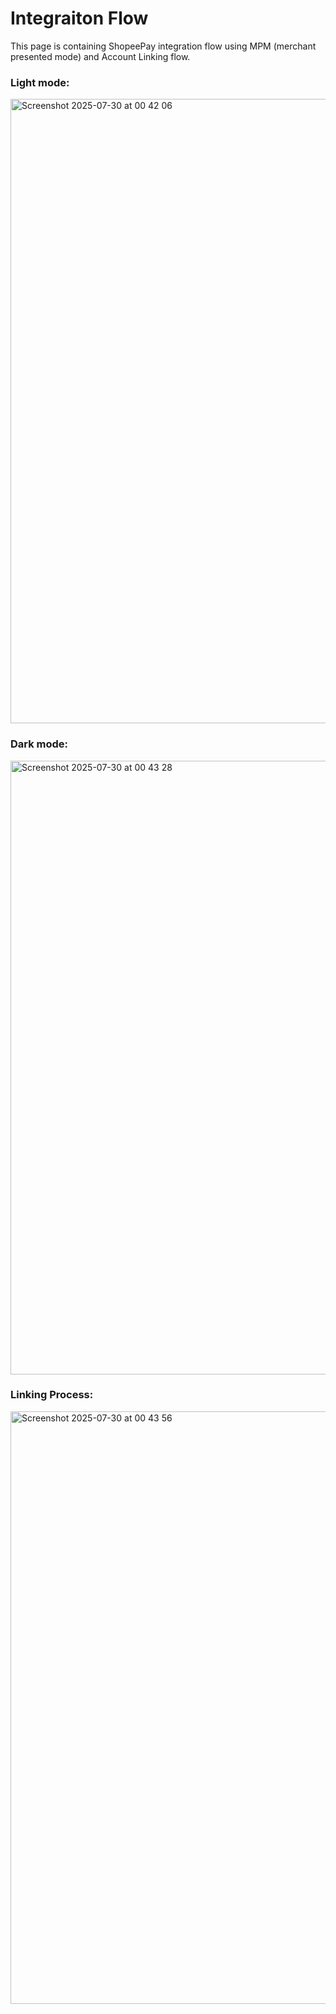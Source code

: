 # Integraiton Flow

This page is containing ShopeePay integration flow using MPM (merchant presented mode) and Account Linking flow.


### Light mode:
<img width="687" height="999" alt="Screenshot 2025-07-30 at 00 42 06" src="https://github.com/user-attachments/assets/26725843-b7fc-4e5b-b869-a29ad3773bb5" />


### Dark mode:
<img width="587" height="982" alt="Screenshot 2025-07-30 at 00 43 28" src="https://github.com/user-attachments/assets/9e3d94f8-0229-484b-8c10-3a378145f33b" />

### Linking Process:
<img width="726" height="948" alt="Screenshot 2025-07-30 at 00 43 56" src="https://github.com/user-attachments/assets/1053e7ce-8cab-40a7-85c5-3546732cc20a" />
